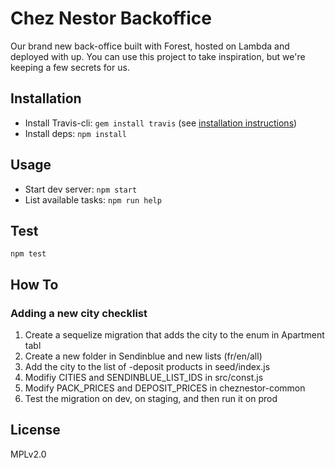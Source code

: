 # Chez Nestor Backoffice

Our brand new back-office built with Forest, hosted on Lambda and deployed with up.
You can use this project to take inspiration, but we're keeping a few secrets for us.

## Installation

- Install Travis-cli: `gem install travis` (see [installation instructions](https://github.com/travis-ci/travis.rb#installation))
- Install deps: `npm install`

## Usage

- Start dev server: `npm start`
- List available tasks: `npm run help`

## Test

`npm test`

## How To

### Adding a new city checklist

1. Create a sequelize migration that adds the city to the enum in Apartment tabl
2. Create a new folder in Sendinblue and new lists (fr/en/all)
2. Add the city to the list of <city>-deposit products in seed/index.js
3. Modifiy CITIES and SENDINBLUE_LIST_IDS in src/const.js
4. Modify PACK_PRICES and DEPOSIT_PRICES in cheznestor-common
5. Test the migration on dev, on staging, and then run it on prod

## License

MPLv2.0
